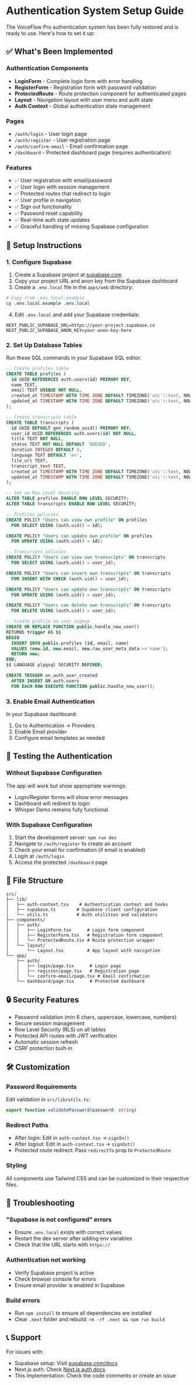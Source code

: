 # Authentication System Setup Guide

The VoiceFlow Pro authentication system has been fully restored and is ready to use. Here's how to set it up:

## ✅ What's Been Implemented

### Authentication Components
- **LoginForm** - Complete login form with error handling
- **RegisterForm** - Registration form with password validation
- **ProtectedRoute** - Route protection component for authenticated pages
- **Layout** - Navigation layout with user menu and auth state
- **Auth Context** - Global authentication state management

### Pages
- `/auth/login` - User login page
- `/auth/register` - User registration page
- `/auth/confirm-email` - Email confirmation page
- `/dashboard` - Protected dashboard page (requires authentication)

### Features
- ✅ User registration with email/password
- ✅ User login with session management
- ✅ Protected routes that redirect to login
- ✅ User profile in navigation
- ✅ Sign out functionality
- ✅ Password reset capability
- ✅ Real-time auth state updates
- ✅ Graceful handling of missing Supabase configuration

## 🚀 Setup Instructions

### 1. Configure Supabase

1. Create a Supabase project at [supabase.com](https://supabase.com)
2. Copy your project URL and anon key from the Supabase dashboard
3. Create a `.env.local` file in the `apps/web` directory:

```bash
# Copy from .env.local.example
cp .env.local.example .env.local
```

4. Edit `.env.local` and add your Supabase credentials:

```env
NEXT_PUBLIC_SUPABASE_URL=https://your-project.supabase.co
NEXT_PUBLIC_SUPABASE_ANON_KEY=your-anon-key-here
```

### 2. Set Up Database Tables

Run these SQL commands in your Supabase SQL editor:

```sql
-- Create profiles table
CREATE TABLE profiles (
  id UUID REFERENCES auth.users(id) PRIMARY KEY,
  name TEXT,
  email TEXT UNIQUE NOT NULL,
  created_at TIMESTAMP WITH TIME ZONE DEFAULT TIMEZONE('utc'::text, NOW()) NOT NULL,
  updated_at TIMESTAMP WITH TIME ZONE DEFAULT TIMEZONE('utc'::text, NOW()) NOT NULL
);

-- Create transcripts table
CREATE TABLE transcripts (
  id UUID DEFAULT gen_random_uuid() PRIMARY KEY,
  user_id UUID REFERENCES auth.users(id) NOT NULL,
  title TEXT NOT NULL,
  status TEXT NOT NULL DEFAULT 'QUEUED',
  duration INTEGER DEFAULT 0,
  language TEXT DEFAULT 'en',
  file_url TEXT,
  transcript_text TEXT,
  created_at TIMESTAMP WITH TIME ZONE DEFAULT TIMEZONE('utc'::text, NOW()) NOT NULL,
  updated_at TIMESTAMP WITH TIME ZONE DEFAULT TIMEZONE('utc'::text, NOW()) NOT NULL
);

-- Set up Row Level Security
ALTER TABLE profiles ENABLE ROW LEVEL SECURITY;
ALTER TABLE transcripts ENABLE ROW LEVEL SECURITY;

-- Profiles policies
CREATE POLICY "Users can view own profile" ON profiles
  FOR SELECT USING (auth.uid() = id);

CREATE POLICY "Users can update own profile" ON profiles
  FOR UPDATE USING (auth.uid() = id);

-- Transcripts policies
CREATE POLICY "Users can view own transcripts" ON transcripts
  FOR SELECT USING (auth.uid() = user_id);

CREATE POLICY "Users can insert own transcripts" ON transcripts
  FOR INSERT WITH CHECK (auth.uid() = user_id);

CREATE POLICY "Users can update own transcripts" ON transcripts
  FOR UPDATE USING (auth.uid() = user_id);

CREATE POLICY "Users can delete own transcripts" ON transcripts
  FOR DELETE USING (auth.uid() = user_id);

-- Create profile on user signup
CREATE OR REPLACE FUNCTION public.handle_new_user()
RETURNS trigger AS $$
BEGIN
  INSERT INTO public.profiles (id, email, name)
  VALUES (new.id, new.email, new.raw_user_meta_data->>'name');
  RETURN new;
END;
$$ LANGUAGE plpgsql SECURITY DEFINER;

CREATE TRIGGER on_auth_user_created
  AFTER INSERT ON auth.users
  FOR EACH ROW EXECUTE FUNCTION public.handle_new_user();
```

### 3. Enable Email Authentication

In your Supabase dashboard:
1. Go to Authentication → Providers
2. Enable Email provider
3. Configure email templates as needed

## 🧪 Testing the Authentication

### Without Supabase Configuration
The app will work but show appropriate warnings:
- Login/Register forms will show error messages
- Dashboard will redirect to login
- Whisper Demo remains fully functional

### With Supabase Configuration
1. Start the development server: `npm run dev`
2. Navigate to `/auth/register` to create an account
3. Check your email for confirmation (if email is enabled)
4. Login at `/auth/login`
5. Access the protected `/dashboard` page

## 📁 File Structure

```
src/
├── lib/
│   ├── auth-context.tsx    # Authentication context and hooks
│   ├── supabase.ts        # Supabase client configuration
│   └── utils.ts           # Auth utilities and validators
├── components/
│   ├── auth/
│   │   ├── LoginForm.tsx      # Login form component
│   │   ├── RegisterForm.tsx   # Registration form component
│   │   └── ProtectedRoute.tsx # Route protection wrapper
│   └── layout/
│       └── Layout.tsx         # App layout with navigation
└── app/
    ├── auth/
    │   ├── login/page.tsx      # Login page
    │   ├── register/page.tsx   # Registration page
    │   └── confirm-email/page.tsx # Email confirmation
    └── dashboard/page.tsx      # Protected dashboard
```

## 🔒 Security Features

- Password validation (min 6 chars, uppercase, lowercase, numbers)
- Secure session management
- Row Level Security (RLS) on all tables
- Protected API routes with JWT verification
- Automatic session refresh
- CSRF protection built-in

## 🛠️ Customization

### Password Requirements
Edit validation in `src/lib/utils.ts`:
```typescript
export function validatePassword(password: string)
```

### Redirect Paths
- After login: Edit in `auth-context.tsx` → `signIn()`
- After logout: Edit in `auth-context.tsx` → `signOut()`
- Protected route redirect: Pass `redirectTo` prop to `ProtectedRoute`

### Styling
All components use Tailwind CSS and can be customized in their respective files.

## 🚨 Troubleshooting

### "Supabase is not configured" errors
- Ensure `.env.local` exists with correct values
- Restart the dev server after adding env variables
- Check that the URL starts with `https://`

### Authentication not working
- Verify Supabase project is active
- Check browser console for errors
- Ensure email provider is enabled in Supabase

### Build errors
- Run `npm install` to ensure all dependencies are installed
- Clear `.next` folder and rebuild: `rm -rf .next && npm run build`

## 📞 Support

For issues with:
- Supabase setup: Visit [supabase.com/docs](https://supabase.com/docs)
- Next.js auth: Check [Next.js auth docs](https://nextjs.org/docs/authentication)
- This implementation: Check the code comments or create an issue